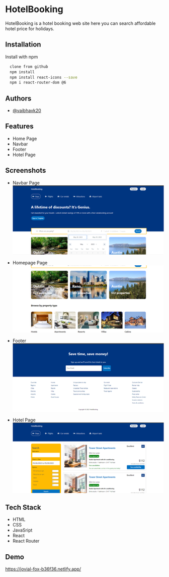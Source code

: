 
# HotelBooking

HotelBooking is a hotel booking web site here you can search affordable hotel price for holidays. 

## Installation

Install with npm

```bash
  clone from github
  npm install
  npm install react-icons --save
  npm i react-router-dom @6
```

## Authors

- [@vaibhavk20](https://www.github.com/octokatherine)

## Features

- Home Page
- Navbar
- Footer 
- Hotel Page

## Screenshots

- Navbar Page
![App Screenshot](https://github.com/vaibhavk20/Booking-app/blob/master/projectSS/navbar.png?raw=true)

- Homepage Page
![App Screenshot](https://github.com/vaibhavk20/Booking-app/blob/master/projectSS/home.png?raw=true)

- Footer
![App Screenshot](https://github.com/vaibhavk20/Booking-app/blob/master/projectSS/footer.png?raw=true)

- Hotel Page
![App Screenshot](https://github.com/vaibhavk20/Booking-app/blob/master/projectSS/hotel.png?raw=true)
## Tech Stack

- HTML
- CSS
- JavaSript
- React 
- React Router 

## Demo
https://jovial-fox-b36f36.netlify.app/


